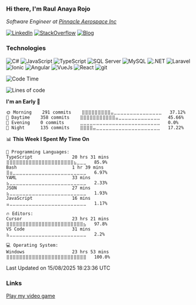 ### Hi there, I'm Raul Anaya Rojo
*Software Engineer at [Pinnacle Aerospace Inc](http://www.pinnacleaerospace.com/)*  

[![LinkedIn](https://img.shields.io/badge/LinkedIn-0073b1?logo=linkedin&style=flat-square&logoColor=white)](https://www.linkedin.com/in/anayarojo/)
[![StackOverflow](https://img.shields.io/badge/StackOverflow-333?logo=stackoverflow&style=flat-square&logoColor=FE7A16)](https://stackoverflow.com/users/3779757/anayarojo?tab=profile)
[![Blog](https://img.shields.io/badge/Blog-1976d2?logo=bitbucket&style=flat-square&logoColor=white)](http://anayarojo.net/)

### Technologies
![C#](https://img.shields.io/badge/C%23-690081?style=flat-square&logo=c-sharp&logoColor=white)
![JavaScript](https://img.shields.io/badge/JavaScript-F7DF1E?style=flat-square&logo=javascript&logoColor=222)
![TypeScript](https://img.shields.io/badge/TypeScript-3178C6?style=flat-square&logo=typescript&logoColor=white)
![SQL Server](https://img.shields.io/badge/SQL_Server-E02E28?style=flat-square&logo=microsoft-sql-server)
![MySQL](https://img.shields.io/badge/MySQL-00758F?style=flat-square&logo=mysql&logoColor=white)
![.NET](https://img.shields.io/badge/.NET-690081?style=flat-square&logo=.net)
![Laravel](https://img.shields.io/badge/Laravel-FF2D20?style=flat-square&logo=laravel&logoColor=white)
![Ionic](https://img.shields.io/badge/Ionic-3880FF?style=flat-square&logo=ionic&logoColor=white)
![Angular](https://img.shields.io/badge/Angular-C3002F?style=flat-square&logo=angular)
![VueJs](https://img.shields.io/badge/Vue-4FC08D?style=flat-square&logo=vue.js&logoColor=white)
![React](https://img.shields.io/badge/React-61DAFB?style=flat-square&logo=react&logoColor=222)
![git](https://img.shields.io/badge/git-F05133?style=flat-square&logo=git&logoColor=white)

<!--
**anayarojo/anayarojo** is a ✨ _special_ ✨ repository because its `README.md` (this file) appears on your GitHub profile.

Here are some ideas to get you started:

- 🔭 I’m currently working on ...
- 🌱 I’m currently learning ...
- 👯 I’m looking to collaborate on ...
- 🤔 I’m looking for help with ...
- 💬 Ask me about ...
- 📫 How to reach me: ...
- 😄 Pronouns: ...
- ⚡ Fun fact: ...
-->

<!--START_SECTION:waka-->
![Code Time](http://img.shields.io/badge/Code%20Time-5%2C804%20hrs%2036%20mins-blue)

![Lines of code](https://img.shields.io/badge/From%20Hello%20World%20I%27ve%20Written-5%20Million%20lines%20of%20code-blue)

**I'm an Early 🐤** 

```text
🌞 Morning    291 commits    ⣿⣿⣿⣿⣿⣿⣿⣿⣿⣤⣀⣀⣀⣀⣀⣀⣀⣀⣀⣀⣀⣀⣀⣀⣀   37.12% 
🌆 Daytime    358 commits    ⣿⣿⣿⣿⣿⣿⣿⣿⣿⣿⣿⣤⣀⣀⣀⣀⣀⣀⣀⣀⣀⣀⣀⣀⣀   45.66% 
🌃 Evening    0 commits      ⣀⣀⣀⣀⣀⣀⣀⣀⣀⣀⣀⣀⣀⣀⣀⣀⣀⣀⣀⣀⣀⣀⣀⣀⣀   0.0% 
🌙 Night      135 commits    ⣿⣿⣿⣿⣤⣀⣀⣀⣀⣀⣀⣀⣀⣀⣀⣀⣀⣀⣀⣀⣀⣀⣀⣀⣀   17.22%

```


📊 **This Week I Spent My Time On** 

```text
💬 Programming Languages: 
TypeScript               20 hrs 31 mins      ⣿⣿⣿⣿⣿⣿⣿⣿⣿⣿⣿⣿⣿⣿⣿⣿⣿⣿⣿⣿⣿⣦⣀⣀⣀   85.9% 
Bash                     1 hr 39 mins        ⣿⣶⣀⣀⣀⣀⣀⣀⣀⣀⣀⣀⣀⣀⣀⣀⣀⣀⣀⣀⣀⣀⣀⣀⣀   6.97% 
YAML                     33 mins             ⣦⣀⣀⣀⣀⣀⣀⣀⣀⣀⣀⣀⣀⣀⣀⣀⣀⣀⣀⣀⣀⣀⣀⣀⣀   2.33% 
JSON                     27 mins             ⣦⣀⣀⣀⣀⣀⣀⣀⣀⣀⣀⣀⣀⣀⣀⣀⣀⣀⣀⣀⣀⣀⣀⣀⣀   1.93% 
JavaScript               16 mins             ⣤⣀⣀⣀⣀⣀⣀⣀⣀⣀⣀⣀⣀⣀⣀⣀⣀⣀⣀⣀⣀⣀⣀⣀⣀   1.17%

🔥 Editors: 
Cursor                   23 hrs 21 mins      ⣿⣿⣿⣿⣿⣿⣿⣿⣿⣿⣿⣿⣿⣿⣿⣿⣿⣿⣿⣿⣿⣿⣿⣿⣦   97.8% 
VS Code                  31 mins             ⣦⣀⣀⣀⣀⣀⣀⣀⣀⣀⣀⣀⣀⣀⣀⣀⣀⣀⣀⣀⣀⣀⣀⣀⣀   2.2%

💻 Operating System: 
Windows                  23 hrs 53 mins      ⣿⣿⣿⣿⣿⣿⣿⣿⣿⣿⣿⣿⣿⣿⣿⣿⣿⣿⣿⣿⣿⣿⣿⣿⣿   100.0%

```


 Last Updated on 15/08/2025 18:23:36 UTC
<!--END_SECTION:waka-->

### Links

[Play my video game](https://sopam.vercel.app/)


